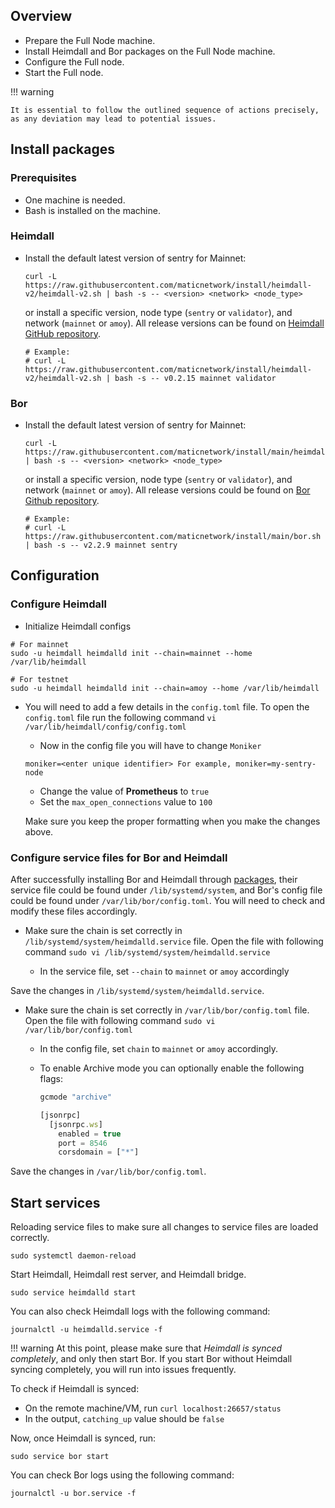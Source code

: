 <!--
---
comments: true
---
-->

## Overview

- Prepare the Full Node machine.
- Install Heimdall and Bor packages on the Full Node machine.
- Configure the Full node.
- Start the Full node.

!!! warning
    
    It is essential to follow the outlined sequence of actions precisely, as any deviation may lead to potential issues.


## Install packages

### Prerequisites

- One machine is needed.
- Bash is installed on the machine.

### Heimdall

- Install the default latest version of sentry for Mainnet:

    ```shell
    curl -L https://raw.githubusercontent.com/maticnetwork/install/heimdall-v2/heimdall-v2.sh | bash -s -- <version> <network> <node_type>
    ```

    or install a specific version, node type (`sentry` or `validator`), and network (`mainnet` or `amoy`). All release versions can be found on
    [Heimdall GitHub repository](https://github.com/0xPolygon/heimdall-v2/releases).

    ```shell
    # Example:
    # curl -L https://raw.githubusercontent.com/maticnetwork/install/heimdall-v2/heimdall-v2.sh | bash -s -- v0.2.15 mainnet validator
    ```

### Bor

- Install the default latest version of sentry for Mainnet:

    ```shell
    curl -L https://raw.githubusercontent.com/maticnetwork/install/main/heimdall.sh | bash -s -- <version> <network> <node_type> 
    ```

    or install a specific version, node type (`sentry` or `validator`), and network (`mainnet` or `amoy`). All release versions could be found on
    [Bor Github repository](https://github.com/maticnetwork/bor/releases).

    ```shell
    # Example:
    # curl -L https://raw.githubusercontent.com/maticnetwork/install/main/bor.sh | bash -s -- v2.2.9 mainnet sentry
    ```

## Configuration

### Configure Heimdall

- Initialize Heimdall configs

```shell
# For mainnet
sudo -u heimdall heimdalld init --chain=mainnet --home /var/lib/heimdall

# For testnet
sudo -u heimdall heimdalld init --chain=amoy --home /var/lib/heimdall
```

- You will need to add a few details in the `config.toml` file. To open the `config.toml` file run the following command `vi /var/lib/heimdall/config/config.toml`

    - Now in the config file you will have to change `Moniker`

    ```shell
    moniker=<enter unique identifier> For example, moniker=my-sentry-node
    ```

    - Change the value of **Prometheus** to `true`
    - Set the `max_open_connections` value to `100`

    Make sure you keep the proper formatting when you make the changes above.

### Configure service files for Bor and Heimdall

After successfully installing Bor and Heimdall through [packages](#install-packages), their service file could be found under `/lib/systemd/system`, and Bor's config file could be found under `/var/lib/bor/config.toml`.
You will need to check and modify these files accordingly.

- Make sure the chain is set correctly in `/lib/systemd/system/heimdalld.service` file. Open the file with following command `sudo vi /lib/systemd/system/heimdalld.service`

    - In the service file, set `--chain` to `mainnet` or `amoy` accordingly

Save the changes in `/lib/systemd/system/heimdalld.service`.

- Make sure the chain is set correctly in `/var/lib/bor/config.toml` file. Open the file with following command `sudo vi /var/lib/bor/config.toml`

    - In the config file, set `chain` to `mainnet` or `amoy` accordingly.

    - To enable Archive mode you can optionally enable the following flags:

      ```js
      gcmode "archive"

      [jsonrpc]
        [jsonrpc.ws]
          enabled = true
          port = 8546
          corsdomain = ["*"]
      ```

Save the changes in `/var/lib/bor/config.toml`.


## Start services

Reloading service files to make sure all changes to service files are loaded correctly.

```shell
sudo systemctl daemon-reload
```

Start Heimdall, Heimdall rest server, and Heimdall bridge.

```shell
sudo service heimdalld start
```

You can also check Heimdall logs with the following command:

```shell
journalctl -u heimdalld.service -f
```

!!! warning
    At this point, please make sure that *Heimdall is synced completely*, and only then start Bor. If you start Bor without Heimdall syncing completely, you will run into issues frequently.

To check if Heimdall is synced:

- On the remote machine/VM, run `curl localhost:26657/status`
- In the output, `catching_up` value should be `false`

Now, once Heimdall is synced, run:

```shell
sudo service bor start
```

You can check Bor logs using the following command:

```shell
journalctl -u bor.service -f
```

